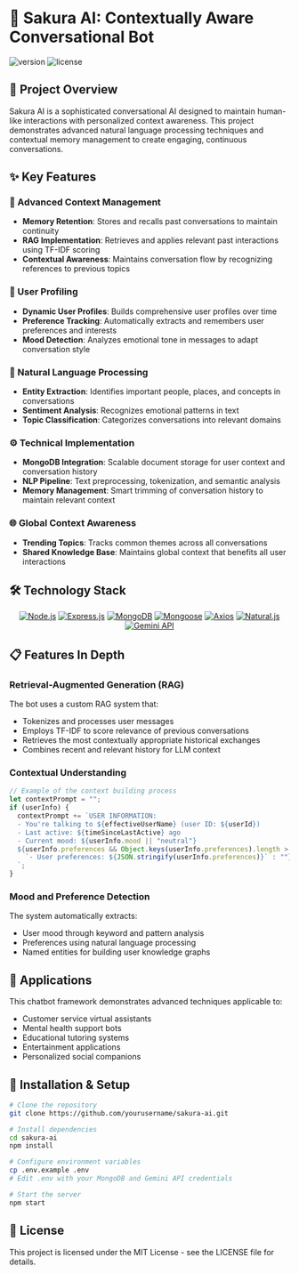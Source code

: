 # 🌸 Sakura AI: Contextually Aware Conversational Bot

![version](https://img.shields.io/badge/version-1.0.0-blue)
![license](https://img.shields.io/badge/license-MIT-green)

## 📝 Project Overview
Sakura AI is a sophisticated conversational AI designed to maintain human-like interactions with personalized context awareness. This project demonstrates advanced natural language processing techniques and contextual memory management to create engaging, continuous conversations.

## ✨ Key Features

### 🧠 Advanced Context Management
- **Memory Retention**: Stores and recalls past conversations to maintain continuity
- **RAG Implementation**: Retrieves and applies relevant past interactions using TF-IDF scoring
- **Contextual Awareness**: Maintains conversation flow by recognizing references to previous topics

### 👤 User Profiling
- **Dynamic User Profiles**: Builds comprehensive user profiles over time
- **Preference Tracking**: Automatically extracts and remembers user preferences and interests
- **Mood Detection**: Analyzes emotional tone in messages to adapt conversation style

### 💬 Natural Language Processing
- **Entity Extraction**: Identifies important people, places, and concepts in conversations
- **Sentiment Analysis**: Recognizes emotional patterns in text
- **Topic Classification**: Categorizes conversations into relevant domains

### ⚙️ Technical Implementation
- **MongoDB Integration**: Scalable document storage for user context and conversation history
- **NLP Pipeline**: Text preprocessing, tokenization, and semantic analysis
- **Memory Management**: Smart trimming of conversation history to maintain relevant context

### 🌐 Global Context Awareness
- **Trending Topics**: Tracks common themes across all conversations
- **Shared Knowledge Base**: Maintains global context that benefits all user interactions

## 🛠️ Technology Stack

<p align="center">
  <a href="https://nodejs.org/"><img src="https://img.shields.io/badge/Node.js-339933?style=for-the-badge&logo=nodedotjs&logoColor=white" alt="Node.js"/></a>
  <a href="https://expressjs.com/"><img src="https://img.shields.io/badge/Express.js-000000?style=for-the-badge&logo=express&logoColor=white" alt="Express.js"/></a>
  <a href="https://www.mongodb.com/"><img src="https://img.shields.io/badge/MongoDB-4EA94B?style=for-the-badge&logo=mongodb&logoColor=white" alt="MongoDB"/></a>
  <a href="https://mongoosejs.com/"><img src="https://img.shields.io/badge/Mongoose-880000?style=for-the-badge&logo=mongoose&logoColor=white" alt="Mongoose"/></a>
  <a href="https://axios-http.com/"><img src="https://img.shields.io/badge/Axios-5A29E4?style=for-the-badge&logo=axios&logoColor=white" alt="Axios"/></a>
  <a href="https://www.npmjs.com/package/natural"><img src="https://img.shields.io/badge/Natural.js-CB3837?style=for-the-badge&logo=npm&logoColor=white" alt="Natural.js"/></a>
  <a href="https://deepmind.google/technologies/gemini/"><img src="https://img.shields.io/badge/Gemini_API-4285F4?style=for-the-badge&logo=google&logoColor=white" alt="Gemini API"/></a>
</p>

## 📋 Features In Depth

### Retrieval-Augmented Generation (RAG)
The bot uses a custom RAG system that:
- Tokenizes and processes user messages
- Employs TF-IDF to score relevance of previous conversations
- Retrieves the most contextually appropriate historical exchanges
- Combines recent and relevant history for LLM context

### Contextual Understanding
```javascript
// Example of the context building process
let contextPrompt = "";
if (userInfo) {
  contextPrompt += `USER INFORMATION:
  - You're talking to ${effectiveUserName} (user ID: ${userId})
  - Last active: ${timeSinceLastActive} ago
  - Current mood: ${userInfo.mood || "neutral"}
  ${userInfo.preferences && Object.keys(userInfo.preferences).length > 0 ? 
    `- User preferences: ${JSON.stringify(userInfo.preferences)}` : ""}
  `;
}
```

### Mood and Preference Detection
The system automatically extracts:
- User mood through keyword and pattern analysis
- Preferences using natural language processing
- Named entities for building user knowledge graphs

## 🚀 Applications
This chatbot framework demonstrates advanced techniques applicable to:
- Customer service virtual assistants
- Mental health support bots
- Educational tutoring systems
- Entertainment applications
- Personalized social companions

## 🔧 Installation & Setup

```bash
# Clone the repository
git clone https://github.com/yourusername/sakura-ai.git

# Install dependencies
cd sakura-ai
npm install

# Configure environment variables
cp .env.example .env
# Edit .env with your MongoDB and Gemini API credentials

# Start the server
npm start
```

## 📜 License
This project is licensed under the MIT License - see the LICENSE file for details.

